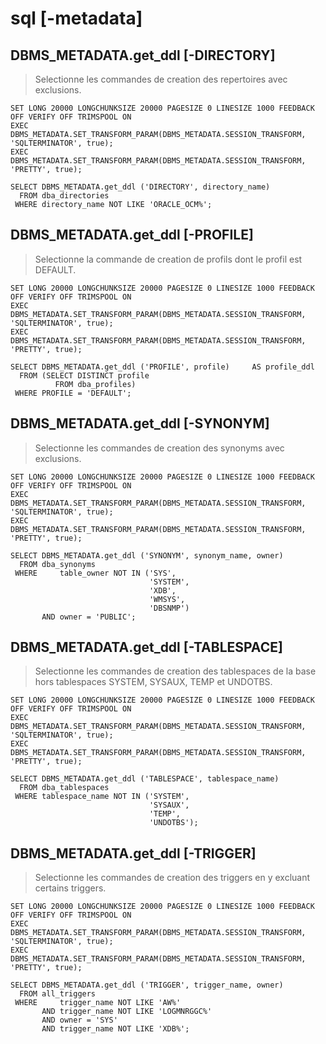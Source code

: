 # sql [-metadata]

## DBMS_METADATA.get_ddl [-DIRECTORY]

> Selectionne les commandes de creation des repertoires avec exclusions.

```
SET LONG 20000 LONGCHUNKSIZE 20000 PAGESIZE 0 LINESIZE 1000 FEEDBACK OFF VERIFY OFF TRIMSPOOL ON
EXEC DBMS_METADATA.SET_TRANSFORM_PARAM(DBMS_METADATA.SESSION_TRANSFORM, 'SQLTERMINATOR', true);
EXEC DBMS_METADATA.SET_TRANSFORM_PARAM(DBMS_METADATA.SESSION_TRANSFORM, 'PRETTY', true);

SELECT DBMS_METADATA.get_ddl ('DIRECTORY', directory_name)
  FROM dba_directories
 WHERE directory_name NOT LIKE 'ORACLE_OCM%';
```

## DBMS_METADATA.get_ddl [-PROFILE]

> Selectionne la commande de creation de profils dont le profil est DEFAULT.

```
SET LONG 20000 LONGCHUNKSIZE 20000 PAGESIZE 0 LINESIZE 1000 FEEDBACK OFF VERIFY OFF TRIMSPOOL ON
EXEC DBMS_METADATA.SET_TRANSFORM_PARAM(DBMS_METADATA.SESSION_TRANSFORM, 'SQLTERMINATOR', true);
EXEC DBMS_METADATA.SET_TRANSFORM_PARAM(DBMS_METADATA.SESSION_TRANSFORM, 'PRETTY', true);

SELECT DBMS_METADATA.get_ddl ('PROFILE', profile)     AS profile_ddl
  FROM (SELECT DISTINCT profile
          FROM dba_profiles)
 WHERE PROFILE = 'DEFAULT';
```

## DBMS_METADATA.get_ddl [-SYNONYM]

> Selectionne les commandes de creation des synonyms avec exclusions.

```
SET LONG 20000 LONGCHUNKSIZE 20000 PAGESIZE 0 LINESIZE 1000 FEEDBACK OFF VERIFY OFF TRIMSPOOL ON
EXEC DBMS_METADATA.SET_TRANSFORM_PARAM(DBMS_METADATA.SESSION_TRANSFORM, 'SQLTERMINATOR', true);
EXEC DBMS_METADATA.SET_TRANSFORM_PARAM(DBMS_METADATA.SESSION_TRANSFORM, 'PRETTY', true);

SELECT DBMS_METADATA.get_ddl ('SYNONYM', synonym_name, owner)
  FROM dba_synonyms
 WHERE     table_owner NOT IN ('SYS',
                               'SYSTEM',
                               'XDB',
                               'WMSYS',
                               'DBSNMP')
       AND owner = 'PUBLIC';
```

## DBMS_METADATA.get_ddl [-TABLESPACE]

> Selectionne les commandes de creation des tablespaces de la base hors tablespaces SYSTEM, SYSAUX, TEMP et UNDOTBS.

```
SET LONG 20000 LONGCHUNKSIZE 20000 PAGESIZE 0 LINESIZE 1000 FEEDBACK OFF VERIFY OFF TRIMSPOOL ON
EXEC DBMS_METADATA.SET_TRANSFORM_PARAM(DBMS_METADATA.SESSION_TRANSFORM, 'SQLTERMINATOR', true);
EXEC DBMS_METADATA.SET_TRANSFORM_PARAM(DBMS_METADATA.SESSION_TRANSFORM, 'PRETTY', true);

SELECT DBMS_METADATA.get_ddl ('TABLESPACE', tablespace_name)
  FROM dba_tablespaces
 WHERE tablespace_name NOT IN ('SYSTEM',
                               'SYSAUX',
                               'TEMP',
                               'UNDOTBS');
```

## DBMS_METADATA.get_ddl [-TRIGGER]

> Selectionne les commandes de creation des triggers en y excluant certains triggers.

```
SET LONG 20000 LONGCHUNKSIZE 20000 PAGESIZE 0 LINESIZE 1000 FEEDBACK OFF VERIFY OFF TRIMSPOOL ON
EXEC DBMS_METADATA.SET_TRANSFORM_PARAM(DBMS_METADATA.SESSION_TRANSFORM, 'SQLTERMINATOR', true);
EXEC DBMS_METADATA.SET_TRANSFORM_PARAM(DBMS_METADATA.SESSION_TRANSFORM, 'PRETTY', true);

SELECT DBMS_METADATA.get_ddl ('TRIGGER', trigger_name, owner)
  FROM all_triggers
 WHERE     trigger_name NOT LIKE 'AW%'
       AND trigger_name NOT LIKE 'LOGMNRGGC%'
       AND owner = 'SYS'
       AND trigger_name NOT LIKE 'XDB%';
```
